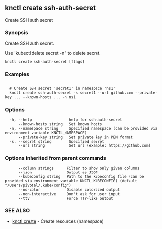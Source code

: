 ## knctl create ssh-auth-secret

Create SSH auth secret

### Synopsis

Create SSH auth secret.

Use 'kubectl delete secret <name> -n <namespace>' to delete secret.

```
knctl create ssh-auth-secret [flags]
```

### Examples

```

  # Create SSH secret 'secret1' in namespace 'ns1'
  knctl create ssh-auth-secret -s secret1 --url github.com --private-key ... --known-hosts ... -n ns1
```

### Options

```
  -h, --help                 help for ssh-auth-secret
      --known-hosts string   Set known hosts
  -n, --namespace string     Specified namespace (can be provided via environment variable KNCTL_NAMESPACE)
      --private-key string   Set private key in PEM format
  -s, --secret string        Specified secret
      --url string           Set url (example: https://github.com)
```

### Options inherited from parent commands

```
      --column strings      Filter to show only given columns
      --json                Output as JSON
      --kubeconfig string   Path to the kubeconfig file (can be provided via environment variable KNCTL_KUBECONFIG) (default "/Users/pivotal/.kube/config")
      --no-color            Disable colorized output
      --non-interactive     Don't ask for user input
      --tty                 Force TTY-like output
```

### SEE ALSO

* [knctl create](knctl_create.md)	 - Create resources (namespace)

